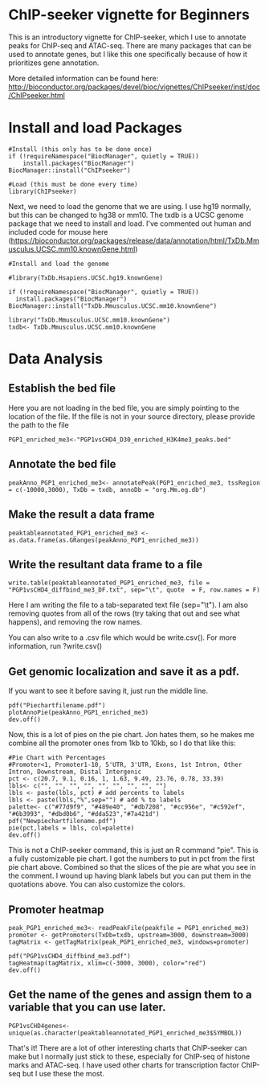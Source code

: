 
# ChIP-seeker vignette for Beginners

This is an introductory vignette for ChIP-seeker, which I use to annotate peaks for ChIP-seq and ATAC-seq.
There are many packages that can be used to annotate genes, but I like this one specifically because of how it prioritizes gene annotation.

More detailed information can be found here: http://bioconductor.org/packages/devel/bioc/vignettes/ChIPseeker/inst/doc/ChIPseeker.html

# Install and load Packages
```
#Install (this only has to be done once)
if (!requireNamespace("BiocManager", quietly = TRUE))
    install.packages("BiocManager")
BiocManager::install("ChIPseeker")

#Load (this must be done every time)
library(ChIPseeker)
```

Next, we need to load the genome that we are using. I use hg19 normally, but this can be changed to hg38 or mm10. The txdb is a UCSC genome package that we need to install and load. I've commented out human and included code for mouse here (https://bioconductor.org/packages/release/data/annotation/html/TxDb.Mmusculus.UCSC.mm10.knownGene.html)

```
#Install and load the genome

#library(TxDb.Hsapiens.UCSC.hg19.knownGene) 

if (!requireNamespace("BiocManager", quietly = TRUE))
  install.packages("BiocManager")
BiocManager::install("TxDb.Mmusculus.UCSC.mm10.knownGene")

library("TxDb.Mmusculus.UCSC.mm10.knownGene")
txdb<- TxDb.Mmusculus.UCSC.mm10.knownGene
```
# Data Analysis

## Establish the bed file
Here you are not loading in the bed file, you are simply pointing to the location of the file. If the file is not in your source directory, please provide the path to the file

```
PGP1_enriched_me3<-"PGP1vsCHD4_D30_enriched_H3K4me3_peaks.bed"
```

## Annotate the bed file
```
peakAnno_PGP1_enriched_me3<- annotatePeak(PGP1_enriched_me3, tssRegion = c(-10000,3000), TxDb = txdb, annoDb = "org.Mm.eg.db")
```

## Make the result a data frame

```
peaktableannotated_PGP1_enriched_me3 <- as.data.frame(as.GRanges(peakAnno_PGP1_enriched_me3))
```

## Write the resultant data frame to a file

```
write.table(peaktableannotated_PGP1_enriched_me3, file = "PGP1vsCHD4_diffbind_me3_DF.txt", sep="\t", quote  = F, row.names = F)
```
Here I am writing the file to a tab-separated text file (sep="\t"). I am also removing quotes from all of the rows (try taking that out and see what happens), and removing the row names. 

You can also write to a .csv file which would be write.csv(). For more information, run ?write.csv()

## Get genomic localization and save it as a pdf. 

If you want to see it before saving it, just run the middle line.

```
pdf("Piechartfilename.pdf")
plotAnnoPie(peakAnno_PGP1_enriched_me3)
dev.off()
```
Now, this is a lot of pies on the pie chart. Jon hates them, so he makes me combine all the promoter ones from 1kb to 10kb, so I do that like this:

```
#Pie Chart with Percentages
#Promoter<1, Promoter1-10, 5'UTR, 3'UTR, Exons, 1st Intron, Other Intron, Downstream, Distal Intergenic
pct <- c(20.7, 9.1, 0.16, 1, 1.63, 9.49, 23.76, 0.78, 33.39)
lbls<- c("", "", "", "", "", "", "", "", "")
lbls <- paste(lbls, pct) # add percents to labels
lbls <- paste(lbls,"%",sep="") # add % to labels
palette<- c("#77d9f9", "#489e40", "#db7208", "#cc956e", "#c592ef", "#6b3993", "#dbd0b6", "#dda523","#7a421d")
pdf("Newpiechartfilename.pdf")
pie(pct,labels = lbls, col=palette)
dev.off()
```

This is not a ChIP-seeker command, this is just an R command "pie". This is a fully customizable pie chart. I got the numbers to put in pct from the first pie chart above. Combined so that the slices of the pie are what you see in the comment. I wound up having blank labels but you can put them in the quotations above. You can also customize the colors.

## Promoter heatmap
```
peak_PGP1_enriched_me3<- readPeakFile(peakfile = PGP1_enriched_me3)
promoter <- getPromoters(TxDb=txdb, upstream=3000, downstream=3000)
tagMatrix <- getTagMatrix(peak_PGP1_enriched_me3, windows=promoter)

pdf("PGP1vsCHD4_diffbind_me3.pdf")
tagHeatmap(tagMatrix, xlim=c(-3000, 3000), color="red")
dev.off()
```

## Get the name of the genes and assign them to a variable that you can use later.
```
PGP1vsCHD4genes<- unique(as.character(peaktableannotated_PGP1_enriched_me3$SYMBOL))
```

That's it! There are a lot of other interesting charts that ChIP-seeker can make but I normally just stick to these, especially for ChIP-seq of histone marks and ATAC-seq. I have used other charts for transcription factor ChIP-seq but I use these the most.


